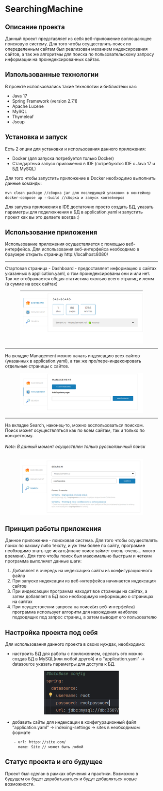 # SearchingMachine

## Описание проекта
Данный проект представляет из себя веб-приложение воплощающее поисковую систему. 
Для того чтобы осуществлять поиск по опеределенным сайтам был реализован механизм индексирования сайтов, а так же алгоритмы для поиска по пользовательскому запросу информации на проиндексированных сайтах.

## Изпользованные технологии
В проекте использовались такие технологии и библиотеки как:
 - Java 17
 - Spring Framework (version 2.7.1)
 - Apache Lucene
 - MySQL
 - Thymeleaf
 - Jsoup

## Установка и запуск
Есть 2 опции для установки и использования данного приложения: 
 - Docker (для запуска потребуется только Docker) 
 - Стандартный запуск приложения в IDE (потребуются IDE с Java 17 и БД MySQL)

Для того чтобы запустить приложение в Docker необходимо выполнить данные команды:
```
mvn clean package //сборка jar для последующей упаковки в контейнер
docker-compose up --build //сборка и запуск контейнеров
```
Для запуска приложения в IDE достаточно просто создать БД, указать параметры для подклюкчения к БД в application.yaml и запустить проект как вы это делаете всегда :)

## Использование приложения
Использование приложения осуществляется с помощью веб-интерфейса. 
Для использования веб-интерфейса необходимо в браузере открыть страницу http://localhost:8080/
****
Стартовая страница - Dashboard - предоставляет информацию о сайтах указанных в application.yaml, о том проиндексированы они и или нет.
Так же отображается общая статистика сколько всего страниц и лемм (в сумме на всех сайтах)
<div style="text-align: center;">
    <img src="./readme_assets/startImg.png" width="80%" alt="starting menu">
</div>

****

На вкладке Management можно начать индексацию всех сайтов (указанных в application.yaml), а так же про/пере-индексировать отдельные страницы с сайтов. 
<div style="text-align: center;">
    <img src="./readme_assets/management.png" width="80%" alt="management">
</div>

****

На вкладке Search, наконец-то, можно воспользоваться поиском. Поиск может осуществляться как по всем сайтам, так и только по конкретному. 

###### Note: В данный момент осуществлен только русскоязычный поиск

<div style="text-align: center;">
    <img src="./readme_assets/searching.png" width="80%" alt="searching">
</div>

## Принцип работы приложения
Данное приложение - поисковая система. Для того чтобы осуществлять поиск по какому либо тексту, и уж тем более по сайту,
программе необходимо знать где искать(иначе поиск займет очень-очень... много времени). 
Для того чтобы поиск был максимально быстрым и четким программа выполняет данные шаги:
1) Добавляет в очередь на индексацию сайты из конфигурационного файла
2) При запуске индексации из веб-интерфейса начинается индексация сайтов
3) При индексакции программа находит все страницы на сайтах, а затем добавляет в БД всю необходимую информацию о страницах на сайтах
4) При осуществлении запроса на поиск(из веб-интерфейса) программа использует алгоритм для нахождения наиболее подходящих под запрос страниц, а затем выводит его пользователю 

## Настройка проекта под себя

Для использования данного проекта в своих нуждах, необходимо:
 - настроить БД для работы с приложением, сделать это можно создав БД в MySQL(или любой другой) 
и в "application.yaml" -> datasource указать параметры для доступа к БД.
<div style="text-align: center;">
    <img src="./readme_assets/datasourceconf.png" width="246" alt="datasource configuration">
</div>

 - добавить сайты для индексации в конфигурационный файл "application.yaml" -> indexing-settings -> sites
в необходимом формате
```
    - url: https://site.com/
      name: Site // может быть любой
```

## Статус проекта и его будущее
Проект был сделан в рамках обучения и практики. Возможно в будущем он будет дорабатываться и будут добавляться новые возможности. 
